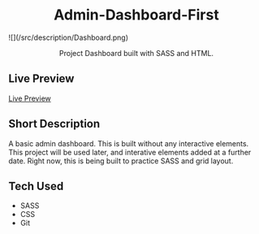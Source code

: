 <h1 align="center">Admin-Dashboard-First</h1>
![](/src/description/Dashboard.png) 
<p align="center"> 
    Project Dashboard built with SASS and HTML.
    </p>

## Live Preview

[Live Preview]()

## Short Description

A basic admin dashboard. This is built without any interactive elements. This project will be used later, and interative elements added at a further date. Right now, this is being built to practice SASS and grid layout.

## Tech Used

- SASS
- CSS
- Git
